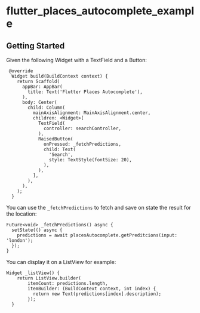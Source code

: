 # flutter_places_autocomplete_example
## Getting Started

Given the following Widget with a TextField and a Button:

```
 @override
  Widget build(BuildContext context) {
    return Scaffold(
      appBar: AppBar(
        title: Text('Flutter Places Autocomplete'),
      ),
      body: Center(
        child: Column(
          mainAxisAlignment: MainAxisAlignment.center,
          children: <Widget>[
            TextField(
              controller: searchController,
            ),
            RaisedButton(
              onPressed: _fetchPredictions,
              child: Text(
                'Search',
                style: TextStyle(fontSize: 20),
              ),
            ),
          ],
        ),
      ),
    );
  }
  ```

  You can use the `_fetchPredictions` to fetch and save on state the result for the location:

  ```
  Future<void> _fetchPredictions() async {
    setState(() async {
      predictions = await placesAutocomplete.getPreditcions(input: 'london');
    });
  }
```

You can display it on a ListView for example:

```
Widget _listView() {
    return ListView.builder(
        itemCount: predictions.length,
        itemBuilder: (BuildContext context, int index) {
          return new Text(predictions[index].description);
        });
  }
  ```